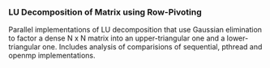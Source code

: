 ### LU Decomposition of Matrix using Row-Pivoting
Parallel implementations of LU decomposition that use Gaussian elimination to factor a dense N x N matrix into an upper-triangular one and a lower-triangular one. Includes analysis of comparisions of sequential, pthread and openmp implementations.
